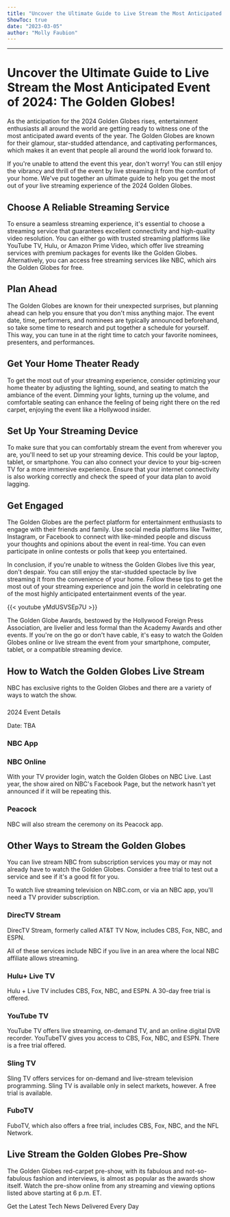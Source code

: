 ```yaml
---
title: "Uncover the Ultimate Guide to Live Stream the Most Anticipated Event of 2024: The Golden Globes!"
ShowToc: true 
date: "2023-03-05"
author: "Molly Faubion"
---
```

*****
# Uncover the Ultimate Guide to Live Stream the Most Anticipated Event of 2024: The Golden Globes!

As the anticipation for the 2024 Golden Globes rises, entertainment enthusiasts all around the world are getting ready to witness one of the most anticipated award events of the year. The Golden Globes are known for their glamour, star-studded attendance, and captivating performances, which makes it an event that people all around the world look forward to.

If you're unable to attend the event this year, don't worry! You can still enjoy the vibrancy and thrill of the event by live streaming it from the comfort of your home. We've put together an ultimate guide to help you get the most out of your live streaming experience of the 2024 Golden Globes.

## Choose A Reliable Streaming Service

To ensure a seamless streaming experience, it's essential to choose a streaming service that guarantees excellent connectivity and high-quality video resolution. You can either go with trusted streaming platforms like YouTube TV, Hulu, or Amazon Prime Video, which offer live streaming services with premium packages for events like the Golden Globes. Alternatively, you can access free streaming services like NBC, which airs the Golden Globes for free.

## Plan Ahead

The Golden Globes are known for their unexpected surprises, but planning ahead can help you ensure that you don't miss anything major. The event date, time, performers, and nominees are typically announced beforehand, so take some time to research and put together a schedule for yourself. This way, you can tune in at the right time to catch your favorite nominees, presenters, and performances.

## Get Your Home Theater Ready

To get the most out of your streaming experience, consider optimizing your home theater by adjusting the lighting, sound, and seating to match the ambiance of the event. Dimming your lights, turning up the volume, and comfortable seating can enhance the feeling of being right there on the red carpet, enjoying the event like a Hollywood insider.

## Set Up Your Streaming Device

To make sure that you can comfortably stream the event from wherever you are, you'll need to set up your streaming device. This could be your laptop, tablet, or smartphone. You can also connect your device to your big-screen TV for a more immersive experience. Ensure that your internet connectivity is also working correctly and check the speed of your data plan to avoid lagging.

## Get Engaged

The Golden Globes are the perfect platform for entertainment enthusiasts to engage with their friends and family. Use social media platforms like Twitter, Instagram, or Facebook to connect with like-minded people and discuss your thoughts and opinions about the event in real-time. You can even participate in online contests or polls that keep you entertained.

In conclusion, if you're unable to witness the Golden Globes live this year, don't despair. You can still enjoy the star-studded spectacle by live streaming it from the convenience of your home. Follow these tips to get the most out of your streaming experience and join the world in celebrating one of the most highly anticipated entertainment events of the year.

{{< youtube yMdUSVSEp7U >}} 




The Golden Globe Awards, bestowed by the Hollywood Foreign Press Association, are livelier and less formal than the Academy Awards and other events. If you're on the go or don't have cable, it's easy to watch the Golden Globes online or live stream the event from your smartphone, computer, tablet, or a compatible streaming device.

 
##   How to Watch the Golden Globes Live Stream  
 

NBC has exclusive rights to the Golden Globes and there are a variety of ways to watch the show.

 
### 
2024 Event Details
 
Date: TBA
 
###   NBC App  
 
###   NBC Online  
 

With your TV provider login, watch the Golden Globes on NBC Live. Last year, the show aired on NBC's Facebook Page, but the network hasn't yet announced if it will be repeating this.

 
###   Peacock  
 

NBC will also stream the ceremony on its Peacock app.

 
##   Other Ways to Stream the Golden Globes  
 

You can live stream NBC from subscription services you may or may not already have to watch the Golden Globes. Consider a free trial to test out a service and see if it's a good fit for you.

 
To watch live streaming television on NBC.com, or via an NBC app, you'll need a TV provider subscription.
 
###   DirecTV Stream  
 

DirecTV Stream, formerly called AT&T TV Now, includes CBS, Fox, NBC, and ESPN.

 
All of these services include NBC if you live in an area where the local NBC affiliate allows streaming.
 
###   Hulu+ Live TV  
 

Hulu + Live TV includes CBS, Fox, NBC, and ESPN. A 30-day free trial is offered.

 
###   YouTube TV  
 

YouTube TV offers live streaming, on-demand TV, and an online digital DVR recorder. YouTubeTV gives you access to CBS, Fox, NBC, and ESPN. There is a free trial offered.

 
###   Sling TV  
 

Sling TV offers services for on-demand and live-stream television programming. Sling TV is available only in select markets, however. A free trial is available.

 
###   FuboTV  
 

FuboTV, which also offers a free trial, includes CBS, Fox, NBC, and the NFL Network.

 
##   Live Stream the Golden Globes Pre-Show  
 

The Golden Globes red-carpet pre-show, with its fabulous and not-so-fabulous fashion and interviews, is almost as popular as the awards show itself. Watch the pre-show online from any streaming and viewing options listed above starting at 6 p.m. ET.

 

Get the Latest Tech News Delivered Every Day




